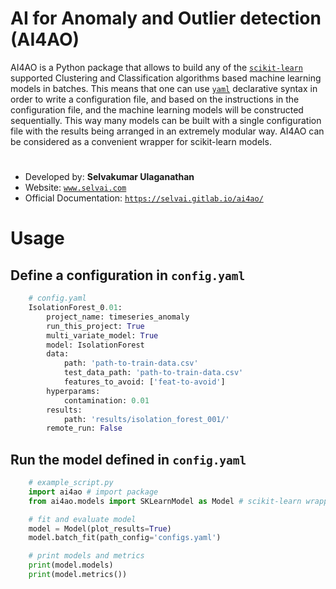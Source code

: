 # **AI for Anomaly and Outlier detection (AI4AO)** 

AI4AO is a Python package that allows to build any of the 
[`scikit-learn`](https://scikit-learn.org/stable/) supported Clustering and Classification algorithms
based machine learning models in batches. This means that one can use [`yaml`](https://yaml.org) declarative
syntax in order to write a configuration file, and based on the instructions in the configuration file, and the 
machine learning models will be constructed sequentially. This way many models can be built with a single configuration 
file with the results being arranged in an extremely modular way. AI4AO can be considered as a convenient wrapper for
scikit-learn models.



#
* Developed by: **Selvakumar Ulaganathan**
* Website: [`www.selvai.com`](https://www.selvai.com)
* Official Documentation: [`https://selvai.gitlab.io/ai4ao/`](https://selvai.gitlab.io/ai4ao/)
#

# **Usage**

## Define a configuration in ``config.yaml``
```python
    # config.yaml
    IsolationForest_0.01:
        project_name: timeseries_anomaly
        run_this_project: True
        multi_variate_model: True
        model: IsolationForest
        data:
            path: 'path-to-train-data.csv'
            test_data_path: 'path-to-train-data.csv'
            features_to_avoid: ['feat-to-avoid']
        hyperparams:
            contamination: 0.01
        results:
            path: 'results/isolation_forest_001/'
        remote_run: False
```
    


## Run the model defined in ``config.yaml``
```python
    # example_script.py
    import ai4ao # import package 
    from ai4ao.models import SKLearnModel as Model # scikit-learn wrapper 

    # fit and evaluate model
    model = Model(plot_results=True)
    model.batch_fit(path_config='configs.yaml')

    # print models and metrics
    print(model.models)
    print(model.metrics())
```
#